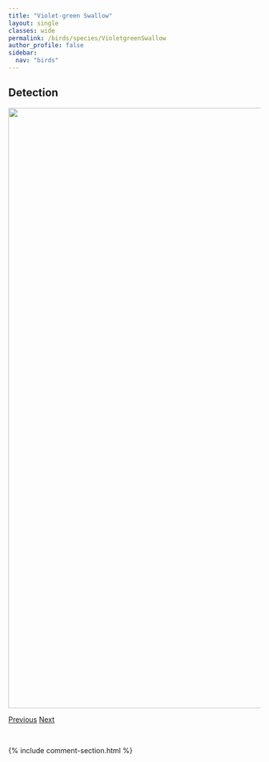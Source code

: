 ```yaml
---
title: "Violet-green Swallow"
layout: single
classes: wide
permalink: /birds/species/VioletgreenSwallow
author_profile: false
sidebar:
  nav: "birds"
---
```


<h2>Detection</h2>

<a href="https://drive.google.com/uc?export=view&id=1bTh-OmRpvrOMergUoAFqU6YKpYXgRqwE">
<img src="https://drive.google.com/uc?export=view&id=1bTh-OmRpvrOMergUoAFqU6YKpYXgRqwE" height = "1200" width = "800">
</a>

<a href="/birds/species/VesperSparrow/" class="pagination--pager" title="Vesper Sparrow">Previous</a> <a href="/birds/species/VirginiaRail/" class="pagination--pager" title="Virginia Rail">Next</a>

<p>&nbsp;</p>

{% include comment-section.html %}
